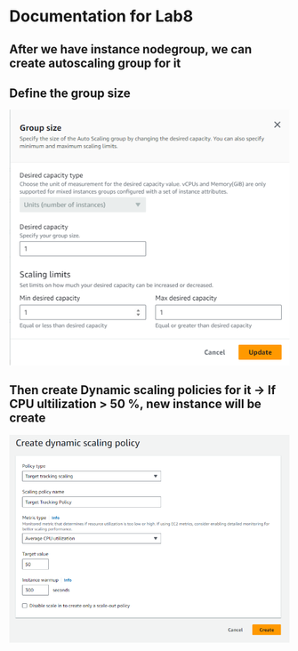 # Documentation for Lab8

## After we have instance nodegroup, we can create autoscaling group for it

## Define the group size
![alt text](image.png)

## Then create Dynamic scaling policies for it -> If CPU ultilization > 50 %, new instance will be create

![alt text](image-1.png)
